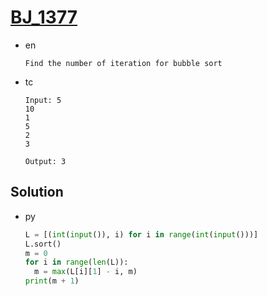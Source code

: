 # [BJ_1377](https://acmicpc.net/problem/1377)

* en

  ```en
  Find the number of iteration for bubble sort
  ```

* tc

  ```tc
  Input: 5
  10
  1
  5
  2
  3

  Output: 3
  ```

## Solution

* py

  ```py
  L = [(int(input()), i) for i in range(int(input()))]
  L.sort()
  m = 0
  for i in range(len(L)):
    m = max(L[i][1] - i, m)
  print(m + 1)
  ```
